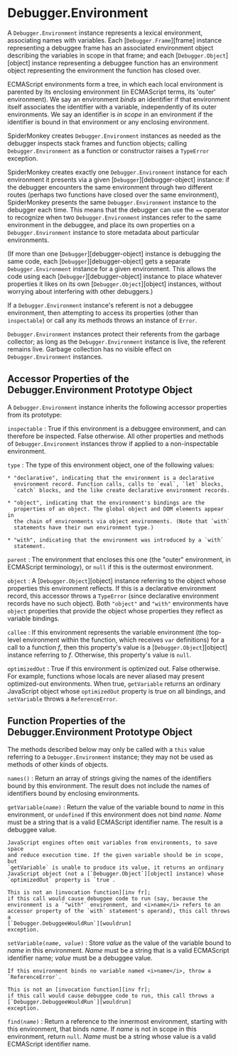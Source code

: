 # Debugger.Environment

A `Debugger.Environment` instance represents a lexical environment,
associating names with variables. Each [`Debugger.Frame`][frame] instance
representing a debuggee frame has an associated environment object
describing the variables in scope in that frame; and each
[`Debugger.Object`][object] instance representing a debuggee function has an
environment object representing the environment the function has closed
over.

ECMAScript environments form a tree, in which each local environment is
parented by its enclosing environment (in ECMAScript terms, its 'outer'
environment). We say an environment <i>binds</i> an identifier if that
environment itself associates the identifier with a variable, independently
of its outer environments. We say an identifier is <i>in scope</i> in an
environment if the identifier is bound in that environment or any enclosing
environment.

SpiderMonkey creates `Debugger.Environment` instances as needed as the
debugger inspects stack frames and function objects; calling
`Debugger.Environment` as a function or constructor raises a `TypeError`
exception.

SpiderMonkey creates exactly one `Debugger.Environment` instance for each
environment it presents via a given [`Debugger`][debugger-object] instance:
if the debugger encounters the same environment through two different
routes (perhaps two functions have closed over the same environment),
SpiderMonkey presents the same `Debugger.Environment` instance to the
debugger each time. This means that the debugger can use the `==` operator
to recognize when two `Debugger.Environment` instances refer to the same
environment in the debuggee, and place its own properties on a
`Debugger.Environment` instance to store metadata about particular
environments.

(If more than one [`Debugger`][debugger-object] instance is debugging the
same code, each [`Debugger`][debugger-object] gets a separate
`Debugger.Environment` instance for a given environment. This allows the
code using each [`Debugger`][debugger-object] instance to place whatever
properties it likes on its own [`Debugger.Object`][object] instances,
without worrying about interfering with other debuggers.)

If a `Debugger.Environment` instance's referent is not a debuggee
environment, then attempting to access its properties (other than
`inspectable`) or call any its methods throws an instance of `Error`.

`Debugger.Environment` instances protect their referents from the
garbage collector; as long as the `Debugger.Environment` instance is
live, the referent remains live. Garbage collection has no visible
effect on `Debugger.Environment` instances.


## Accessor Properties of the Debugger.Environment Prototype Object

A `Debugger.Environment` instance inherits the following accessor
properties from its prototype:

`inspectable`
:   True if this environment is a debuggee environment, and can therefore
    be inspected. False otherwise. All other properties and methods of
    `Debugger.Environment` instances throw if applied to a non-inspectable
    environment.

`type`
:   The type of this environment object, one of the following values:

    * "declarative", indicating that the environment is a declarative
      environment record. Function calls, calls to `eval`, `let` blocks,
      `catch` blocks, and the like create declarative environment records.

    * "object", indicating that the environment's bindings are the
      properties of an object. The global object and DOM elements appear in
      the chain of environments via object environments. (Note that `with`
      statements have their own environment type.)

    * "with", indicating that the environment was introduced by a `with`
      statement.

`parent`
:   The environment that encloses this one (the "outer" environment, in
    ECMAScript terminology), or `null` if this is the outermost environment.

`object`
:   A [`Debugger.Object`][object] instance referring to the object whose
    properties this environment reflects. If this is a declarative
    environment record, this accessor throws a `TypeError` (since
    declarative environment records have no such object). Both `"object"`
    and `"with"` environments have `object` properties that provide the
    object whose properties they reflect as variable bindings.

`callee`
:   If this environment represents the variable environment (the top-level
    environment within the function, which receives `var` definitions) for
    a call to a function <i>f</i>, then this property's value is a
    [`Debugger.Object`][object] instance referring to <i>f</i>. Otherwise,
    this property's value is `null`.

`optimizedOut`
:   True if this environment is optimized out. False otherwise. For example,
    functions whose locals are never aliased may present optimized-out
    environments. When true, `getVariable` returns an ordinary JavaScript
    object whose `optimizedOut` property is true on all bindings, and
    `setVariable` throws a `ReferenceError`.


## Function Properties of the Debugger.Environment Prototype Object

The methods described below may only be called with a `this` value
referring to a `Debugger.Environment` instance; they may not be used as
methods of other kinds of objects.

`names()`
:   Return an array of strings giving the names of the identifiers bound by
    this environment. The result does not include the names of identifiers
    bound by enclosing environments.

<code>getVariable(<i>name</i>)</code>
:   Return the value of the variable bound to <i>name</i> in this
    environment, or `undefined` if this environment does not bind
    <i>name</i>. <i>Name</i> must be a string that is a valid ECMAScript
    identifier name. The result is a debuggee value.

    JavaScript engines often omit variables from environments, to save space
    and reduce execution time. If the given variable should be in scope, but
    `getVariable` is unable to produce its value, it returns an ordinary
    JavaScript object (not a [`Debugger.Object`][object] instance) whose
    `optimizedOut` property is `true`.

    This is not an [invocation function][inv fr];
    if this call would cause debuggee code to run (say, because the
    environment is a `"with"` environment, and <i>name</i> refers to an
    accessor property of the `with` statement's operand), this call throws a
    [`Debugger.DebuggeeWouldRun`][wouldrun]
    exception.

<code>setVariable(<i>name</i>, <i>value</i>)</code>
:   Store <i>value</i> as the value of the variable bound to <i>name</i> in
    this environment. <i>Name</i> must be a string that is a valid
    ECMAScript identifier name; <i>value</i> must be a debuggee value.

    If this environment binds no variable named <i>name</i>, throw a
    `ReferenceError`.

    This is not an [invocation function][inv fr];
    if this call would cause debuggee code to run, this call throws a
    [`Debugger.DebuggeeWouldRun`][wouldrun]
    exception.

<code>find(<i>name</i>)</code>
:   Return a reference to the innermost environment, starting with this
    environment, that binds <i>name</i>. If <i>name</i> is not in scope in
    this environment, return `null`. <i>Name</i> must be a string whose
    value is a valid ECMAScript identifier name.

